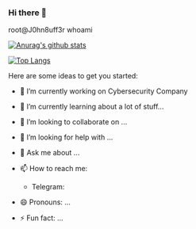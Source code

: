 ### Hi there 👋

root@J0hn8uff3r whoami

[![Anurag's github stats](https://github-readme-stats.vercel.app/api?username=J0hn8uff3r&theme=merko&text_color=ff4000&title_color=ffff00)](https://github.com/J0hn8uff3r/github-readme-stats)

[![Top Langs](https://github-readme-stats.vercel.app/api/top-langs/?username=J0hn8uff3r&theme=merko&text_color=ff4000&title_color=ffff00)](https://github.com/J0hn8uff3r/github-readme-stats)


Here are some ideas to get you started:

- 🔭 I’m currently working on Cybersecurity Company
- 🌱 I’m currently learning about a lot of stuff...
- 👯 I’m looking to collaborate on ...
- 🤔 I’m looking for help with ...
- 💬 Ask me about ...
- 📫 How to reach me: 

  * Telegram: 
- 😄 Pronouns: ...
- ⚡ Fun fact: ...

